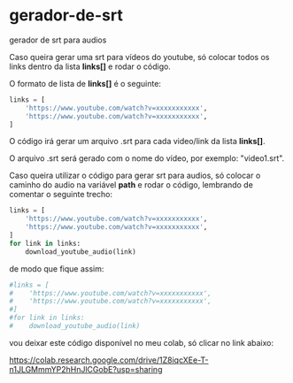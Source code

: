 # gerador-de-srt
gerador de srt para audios

Caso queira gerar uma srt para vídeos do youtube, só colocar todos os links dentro da lista **links[]** e rodar o código.

O formato de lista de **links[]** é o seguinte:
```python
links = [
    'https://www.youtube.com/watch?v=xxxxxxxxxxx',
    'https://www.youtube.com/watch?v=xxxxxxxxxxx',
]
```

O código irá gerar um arquivo .srt para cada video/link da lista **links[]**.

O arquivo .srt será gerado com o nome do vídeo, por exemplo: "video1.srt".

Caso queira utilizar o código para gerar srt para audios, só colocar o caminho do audio na variável **path** e rodar o código, lembrando de comentar o seguinte trecho:

```python
links = [
    'https://www.youtube.com/watch?v=xxxxxxxxxxx',
    'https://www.youtube.com/watch?v=xxxxxxxxxxx',
]
for link in links:
    download_youtube_audio(link)
```

de modo que fique assim:

```python
#links = [
#    'https://www.youtube.com/watch?v=xxxxxxxxxxx',
#    'https://www.youtube.com/watch?v=xxxxxxxxxxx',
#]
#for link in links:
#    download_youtube_audio(link)
```
vou deixar este código disponível no meu colab, só clicar no link abaixo:

https://colab.research.google.com/drive/1Z8iqcXEe-T-n1JLGMmmYP2hHnJlCGobE?usp=sharing